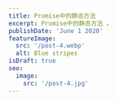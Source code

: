```yaml
---
title: Promise中的静态方法
excerpt: Promise中的静态方法 。
publishDate: 'June 1 2020'
featureImage:
  src: '/post-4.webp'
  alt: Blue stripes
isDraft: true
seo:
  image:
    src: '/post-4.jpg'
---
```

